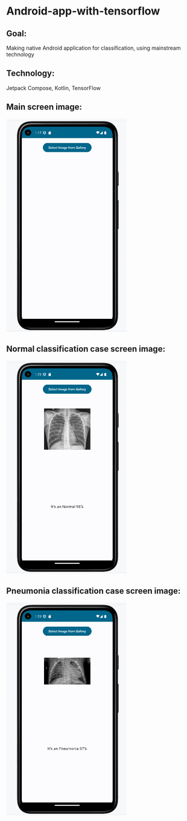 # Android-app-with-tensorflow

## Goal:
Making native Android application for classification, using mainstream technology

## Technology:
Jetpack Compose, Kotlin, TensorFlow

## Main screen image:
![Main screen](Screenshots/main_screen.png)

## Normal classification case screen image:
![Main screen](Screenshots/Normal_classification_case.png)

## Pneumonia classification case screen image:
![Main screen](Screenshots/Pneumonia_classification_case.png)